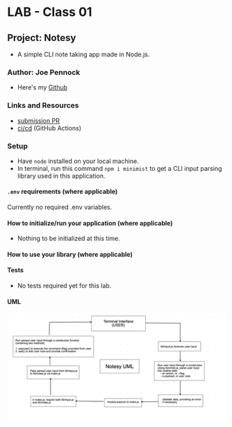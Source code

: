 # LAB - Class 01

## Project: Notesy

- A simple CLI note taking app made in Node.js.

### Author: Joe Pennock

- Here's my [Github](https://github.com/penjoe)

### Links and Resources

- [submission PR](https://github.com/joepennock-401-advanced-javascript/notesy/pull/2)
- [ci/cd](https://github.com/joepennock-401-advanced-javascript/notesy/actions) (GitHub Actions)

### Setup

- Have `node` installed on your local machine.
- In terminal, run this command `npm i minimist` to get a CLI input parsing library used in this application.

#### `.env` requirements (where applicable)

Currently no required .env variables.

#### How to initialize/run your application (where applicable)

- Nothing to be initialized at this time.

#### How to use your library (where applicable)

#### Tests

- No tests required yet for this lab.

#### UML

![project UML](assets/notesy-uml.png)